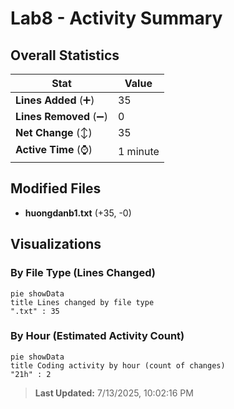 # Lab8 - Activity Summary 

## Overall Statistics

| Stat                   | Value                                                             |
| ---------------------- | ----------------------------------------------------------------- |
| **Lines Added** (➕)   | 35                                          |
| **Lines Removed** (➖) | 0                                        |
| **Net Change** (↕)    | 35                |
| **Active Time** (⌚)   | 1 minute |


## Modified Files
- **huongdanb1.txt** (+35, -0)

## Visualizations

### By File Type (Lines Changed)

```mermaid
pie showData
title Lines changed by file type
".txt" : 35
```

### By Hour (Estimated Activity Count)

```mermaid
pie showData
title Coding activity by hour (count of changes)
"21h" : 2
```


> **Last Updated:** 7/13/2025, 10:02:16 PM